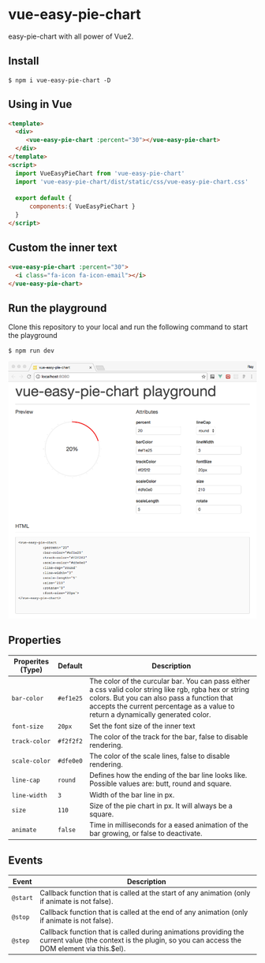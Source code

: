 # vue-easy-pie-chart

easy-pie-chart with all power of Vue2.

## Install

```
$ npm i vue-easy-pie-chart -D
```

## Using in Vue

```html
<template>
  <div>
     <vue-easy-pie-chart :percent="30"></vue-easy-pie-chart>
  </div>
</template>
<script>
  import VueEasyPieChart from 'vue-easy-pie-chart'
  import 'vue-easy-pie-chart/dist/static/css/vue-easy-pie-chart.css'
  
  export default {
      components:{ VueEasyPieChart }
  }
</script>
```


## Custom the inner text

```html
<vue-easy-pie-chart :percent="30">
  <i class="fa-icon fa-icon-email"></i>
</vue-easy-pie-chart>
```


## Run the playground

Clone this repository to your local and run the following command to start the playground 

```
$ npm run dev
```
  
  
![Playground](playground.png)

## Properties

Properites (Type) | Default | Description
------------------|---------|------------
`bar-color`| `#ef1e25` | The color of the curcular bar. You can pass either a css valid color string like rgb, rgba hex or string colors. But you can also pass a function that accepts the current percentage as a value to return a dynamically generated color.
`font-size` | `20px`| Set the font size of the inner text
`track-color` | `#f2f2f2` | The color of the track for the bar, false to disable rendering.
`scale-color` | `#dfe0e0` | The color of the scale lines, false to disable rendering.
`line-cap` | `round` | Defines how the ending of the bar line looks like. Possible values are: butt, round and square.
`line-width` | `3` | Width of the bar line in px.
`size`| `110` | Size of the pie chart in px. It will always be a square.
`animate`|`false`|Time in milliseconds for a eased animation of the bar growing, or false to deactivate.

## Events

Event | Description
------|------------
`@start`| Callback function that is called at the start of any animation (only if animate is not false).
`@stop`| Callback function that is called at the end of any animation (only if animate is not false).
`@step`| Callback function that is called during animations providing the current value (the context is the plugin, so you can access the DOM element via this.$el).
